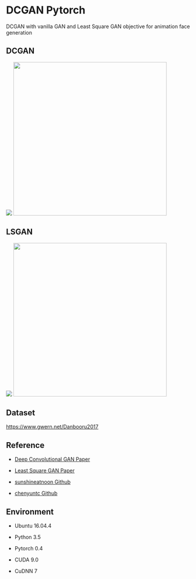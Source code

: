 # DCGAN Pytorch
DCGAN with vanilla GAN  and Least Square GAN objective for animation face generation

## DCGAN

<img src="https://github.com/kevinlyu/DCGAN_Pytorch/blob/master/img/dcgan_sample.png"/> <img src="https://github.com/kevinlyu/DCGAN_Pytorch/blob/master/img/dcgan_loss.png" width="420" />



## LSGAN
<img src="https://github.com/kevinlyu/DCGAN_Pytorch/blob/master/img/lsgan_sample.png"/> <img src="https://github.com/kevinlyu/DCGAN_Pytorch/blob/master/img/lsgan_loss.png" width="420" />


## Dataset
https://www.gwern.net/Danbooru2017


## Reference
- [Deep Convolutional GAN Paper](https://arxiv.org/pdf/1511.06434.pdf)

- [Least Square GAN Paper](https://arxiv.org/pdf/1611.04076.pdf)

- [sunshineatnoon Github](https://github.com/sunshineatnoon/Paper-Implementations/blob/master/dcgan/dcgan.py)

- [chenyuntc Github](https://github.com/chenyuntc/pytorch-book/tree/master/chapter7-GAN%E7%94%9F%E6%88%90%E5%8A%A8%E6%BC%AB%E5%A4%B4%E5%83%8F)


## Environment

- Ubuntu 16.04.4

- Python 3.5

- Pytorch 0.4

- CUDA 9.0

- CuDNN 7 
